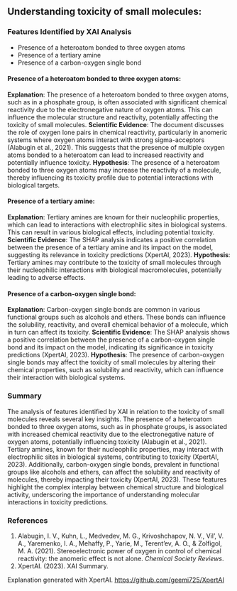 ## Understanding toxicity of small molecules:
### Features Identified by XAI Analysis
- Presence of a heteroatom bonded to three oxygen atoms
- Presence of a tertiary amine
- Presence of a carbon-oxygen single bond

#### Presence of a heteroatom bonded to three oxygen atoms:
**Explanation**: The presence of a heteroatom bonded to three oxygen atoms, such as in a phosphate group, is often associated with significant chemical reactivity due to the electronegative nature of oxygen atoms. This can influence the molecular structure and reactivity, potentially affecting the toxicity of small molecules.
**Scientific Evidence**: The document discusses the role of oxygen lone pairs in chemical reactivity, particularly in anomeric systems where oxygen atoms interact with strong sigma-acceptors (Alabugin et al., 2021). This suggests that the presence of multiple oxygen atoms bonded to a heteroatom can lead to increased reactivity and potentially influence toxicity.
**Hypothesis**: The presence of a heteroatom bonded to three oxygen atoms may increase the reactivity of a molecule, thereby influencing its toxicity profile due to potential interactions with biological targets.

#### Presence of a tertiary amine:
**Explanation**: Tertiary amines are known for their nucleophilic properties, which can lead to interactions with electrophilic sites in biological systems. This can result in various biological effects, including potential toxicity.
**Scientific Evidence**: The SHAP analysis indicates a positive correlation between the presence of a tertiary amine and its impact on the model, suggesting its relevance in toxicity predictions (XpertAI, 2023).
**Hypothesis**: Tertiary amines may contribute to the toxicity of small molecules through their nucleophilic interactions with biological macromolecules, potentially leading to adverse effects.

#### Presence of a carbon-oxygen single bond:
**Explanation**: Carbon-oxygen single bonds are common in various functional groups such as alcohols and ethers. These bonds can influence the solubility, reactivity, and overall chemical behavior of a molecule, which in turn can affect its toxicity.
**Scientific Evidence**: The SHAP analysis shows a positive correlation between the presence of a carbon-oxygen single bond and its impact on the model, indicating its significance in toxicity predictions (XpertAI, 2023).
**Hypothesis**: The presence of carbon-oxygen single bonds may affect the toxicity of small molecules by altering their chemical properties, such as solubility and reactivity, which can influence their interaction with biological systems.

### Summary
The analysis of features identified by XAI in relation to the toxicity of small molecules reveals several key insights. The presence of a heteroatom bonded to three oxygen atoms, such as in phosphate groups, is associated with increased chemical reactivity due to the electronegative nature of oxygen atoms, potentially influencing toxicity (Alabugin et al., 2021). Tertiary amines, known for their nucleophilic properties, may interact with electrophilic sites in biological systems, contributing to toxicity (XpertAI, 2023). Additionally, carbon-oxygen single bonds, prevalent in functional groups like alcohols and ethers, can affect the solubility and reactivity of molecules, thereby impacting their toxicity (XpertAI, 2023). These features highlight the complex interplay between chemical structure and biological activity, underscoring the importance of understanding molecular interactions in toxicity predictions.

### References
1. Alabugin, I. V., Kuhn, L., Medvedev, M. G., Krivoshchapov, N. V., Vil’, V. A., Yaremenko, I. A., Mehaffy, P., Yarie, M., Terent’ev, A. O., & Zolfigol, M. A. (2021). Stereoelectronic power of oxygen in control of chemical reactivity: the anomeric effect is not alone. *Chemical Society Reviews*.
2. XpertAI. (2023). XAI Summary.

Explanation generated with XpertAI. https://github.com/geemi725/XpertAI